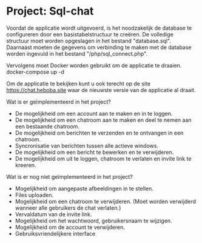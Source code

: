 # Project: Sql-chat

Voordat de applicatie wordt uitgevoerd, is het noodzakelijk de database te configureren door een basistabelstructuur te creëren. 
De volledige structuur moet worden opgeslagen in het bestand "database.sql". 
Daarnaast moeten de gegevens om verbinding te maken met de database worden ingevuld in het bestand "/php/sql_connect.php".

Vervolgens moet Docker worden gebruikt om de applicatie te draaien.
docker-compose up -d

Om de applicatie te bekijken kunt u ook terecht op de site https://chat.heboba.site waar de nieuwste versie van de applicatie al draait.




Wat is er geïmplementeerd in het project?
- De mogelijkheid om een account aan te maken en in te loggen.
- De mogelijkheid om een chatroom aan te maken en deel te nemen aan een bestaande chatroom.
- De mogelijkheid om berichten te verzenden en te ontvangen in een chatroom.
- Syncronisatie van berichten tussen alle actieve windows.
- De mogelijkheid om een bericht te bewerken en te verwijderen.
- De mogelijkheid om uit te loggen, chatroom te verlaten en invite link te kreeren.

Wat is er nog niet geïmplementeerd in het project?
- Mogelijkheid om aangepaste afbeeldingen in te stellen.
- Files uploaden.
- Mogelijkheid om een chatroom te verwijderen. (Moet worden verwijderd wanneer alle gebruikers de chat verlaten.)
- Vervaldatum van de invite link.
- Mogelijkheid om het wachtwoord, gebruikersnaam te wijzigen.
- Mogelijkheid om de account te verwijderen.
- Gebruiksvriendelijkere interface

